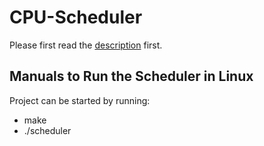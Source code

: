 # CPU-Scheduler
Please first read the [description](https://github.com/enfurars/CPU-Scheduler/blob/main/Project-Description.pdf) first.

## Manuals to Run the Scheduler in Linux
Project can be started by running:
- make
- ./scheduler
